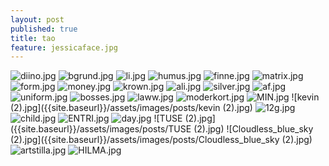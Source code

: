 ```yaml
---
layout: post
published: true
title: tao
feature: jessicaface.jpg
---
```

![diino.jpg]({{site.baseurl}}/assets/images/posts/diino.jpg)
![bgrund.jpg]({{site.baseurl}}/assets/images/posts/bgrund.jpg)
![li.jpg]({{site.baseurl}}/assets/images/posts/li.jpg)
![humus.jpg]({{site.baseurl}}/assets/images/posts/humus.jpg)
![finne.jpg]({{site.baseurl}}/assets/images/posts/finne.jpg)
![matrix.jpg]({{site.baseurl}}/assets/images/posts/matrix.jpg)
![form.jpg]({{site.baseurl}}/assets/images/posts/form.jpg)
![money.jpg]({{site.baseurl}}/assets/images/posts/money.jpg)
![krown.jpg]({{site.baseurl}}/assets/images/posts/krown.jpg)
![ali.jpg]({{site.baseurl}}/assets/images/posts/ali.jpg)
![silver.jpg]({{site.baseurl}}/assets/images/posts/silver.jpg)
![af.jpg]({{site.baseurl}}/assets/images/posts/af.jpg)
![uniform.jpg]({{site.baseurl}}/assets/images/posts/uniform.jpg)
![bosses.jpg]({{site.baseurl}}/assets/images/posts/bosses.jpg)
![laww.jpg]({{site.baseurl}}/assets/images/posts/laww.jpg)
![moderkort.jpg]({{site.baseurl}}/assets/images/posts/moderkort.jpg)
![MIN.jpg]({{site.baseurl}}/assets/images/posts/MIN.jpg)
![kevin (2).jpg]({{site.baseurl}}/assets/images/posts/kevin (2).jpg)
![12g.jpg]({{site.baseurl}}/assets/images/posts/12g.jpg)
![child.jpg]({{site.baseurl}}/assets/images/posts/child.jpg)
![ENTRI.jpg]({{site.baseurl}}/assets/images/posts/ENTRI.jpg)
![day.jpg]({{site.baseurl}}/assets/images/posts/day.jpg)
![TUSE (2).jpg]({{site.baseurl}}/assets/images/posts/TUSE (2).jpg)
![Cloudless_blue_sky (2).jpg]({{site.baseurl}}/assets/images/posts/Cloudless_blue_sky (2).jpg)
![artstilla.jpg]({{site.baseurl}}/assets/images/posts/artstilla.jpg)
![HILMA.jpg]({{site.baseurl}}/assets/images/posts/HILMA.jpg)
